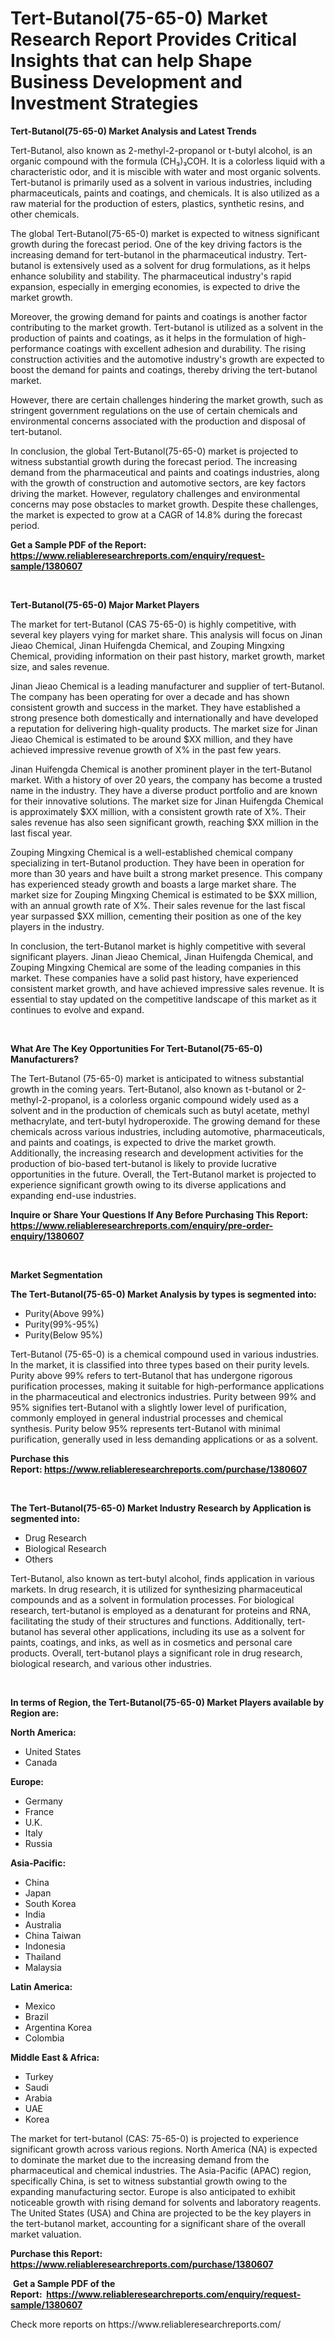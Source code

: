 <p><h1>Tert-Butanol(75-65-0) Market Research Report Provides Critical Insights that can help Shape Business Development and Investment Strategies</h1></p><p><strong>Tert-Butanol(75-65-0) Market Analysis and Latest Trends</strong></p>
<p><p>Tert-Butanol, also known as 2-methyl-2-propanol or t-butyl alcohol, is an organic compound with the formula (CH₃)₃COH. It is a colorless liquid with a characteristic odor, and it is miscible with water and most organic solvents. Tert-butanol is primarily used as a solvent in various industries, including pharmaceuticals, paints and coatings, and chemicals. It is also utilized as a raw material for the production of esters, plastics, synthetic resins, and other chemicals.</p><p>The global Tert-Butanol(75-65-0) market is expected to witness significant growth during the forecast period. One of the key driving factors is the increasing demand for tert-butanol in the pharmaceutical industry. Tert-butanol is extensively used as a solvent for drug formulations, as it helps enhance solubility and stability. The pharmaceutical industry's rapid expansion, especially in emerging economies, is expected to drive the market growth.</p><p>Moreover, the growing demand for paints and coatings is another factor contributing to the market growth. Tert-butanol is utilized as a solvent in the production of paints and coatings, as it helps in the formulation of high-performance coatings with excellent adhesion and durability. The rising construction activities and the automotive industry's growth are expected to boost the demand for paints and coatings, thereby driving the tert-butanol market.</p><p>However, there are certain challenges hindering the market growth, such as stringent government regulations on the use of certain chemicals and environmental concerns associated with the production and disposal of tert-butanol.</p><p>In conclusion, the global Tert-Butanol(75-65-0) market is projected to witness substantial growth during the forecast period. The increasing demand from the pharmaceutical and paints and coatings industries, along with the growth of construction and automotive sectors, are key factors driving the market. However, regulatory challenges and environmental concerns may pose obstacles to market growth. Despite these challenges, the market is expected to grow at a CAGR of 14.8% during the forecast period.</p></p>
<p><strong>Get a Sample PDF of the Report:&nbsp; <a href="https://www.reliableresearchreports.com/enquiry/request-sample/1380607">https://www.reliableresearchreports.com/enquiry/request-sample/1380607</a></strong></p>
<p>&nbsp;</p>
<p><strong>Tert-Butanol(75-65-0) Major Market Players</strong></p>
<p><p>The market for tert-Butanol (CAS 75-65-0) is highly competitive, with several key players vying for market share. This analysis will focus on Jinan Jieao Chemical, Jinan Huifengda Chemical, and Zouping Mingxing Chemical, providing information on their past history, market growth, market size, and sales revenue.</p><p>Jinan Jieao Chemical is a leading manufacturer and supplier of tert-Butanol. The company has been operating for over a decade and has shown consistent growth and success in the market. They have established a strong presence both domestically and internationally and have developed a reputation for delivering high-quality products. The market size for Jinan Jieao Chemical is estimated to be around $XX million, and they have achieved impressive revenue growth of X% in the past few years.</p><p>Jinan Huifengda Chemical is another prominent player in the tert-Butanol market. With a history of over 20 years, the company has become a trusted name in the industry. They have a diverse product portfolio and are known for their innovative solutions. The market size for Jinan Huifengda Chemical is approximately $XX million, with a consistent growth rate of X%. Their sales revenue has also seen significant growth, reaching $XX million in the last fiscal year.</p><p>Zouping Mingxing Chemical is a well-established chemical company specializing in tert-Butanol production. They have been in operation for more than 30 years and have built a strong market presence. This company has experienced steady growth and boasts a large market share. The market size for Zouping Mingxing Chemical is estimated to be $XX million, with an annual growth rate of X%. Their sales revenue for the last fiscal year surpassed $XX million, cementing their position as one of the key players in the industry.</p><p>In conclusion, the tert-Butanol market is highly competitive with several significant players. Jinan Jieao Chemical, Jinan Huifengda Chemical, and Zouping Mingxing Chemical are some of the leading companies in this market. These companies have a solid past history, have experienced consistent market growth, and have achieved impressive sales revenue. It is essential to stay updated on the competitive landscape of this market as it continues to evolve and expand.</p></p>
<p>&nbsp;</p>
<p><strong>What Are The Key Opportunities For Tert-Butanol(75-65-0) Manufacturers?</strong></p>
<p><p>The Tert-Butanol (75-65-0) market is anticipated to witness substantial growth in the coming years. Tert-Butanol, also known as t-butanol or 2-methyl-2-propanol, is a colorless organic compound widely used as a solvent and in the production of chemicals such as butyl acetate, methyl methacrylate, and tert-butyl hydroperoxide. The growing demand for these chemicals across various industries, including automotive, pharmaceuticals, and paints and coatings, is expected to drive the market growth. Additionally, the increasing research and development activities for the production of bio-based tert-butanol is likely to provide lucrative opportunities in the future. Overall, the Tert-Butanol market is projected to experience significant growth owing to its diverse applications and expanding end-use industries.</p></p>
<p><strong>Inquire or Share Your Questions If Any Before Purchasing This Report: <a href="https://www.reliableresearchreports.com/enquiry/pre-order-enquiry/1380607">https://www.reliableresearchreports.com/enquiry/pre-order-enquiry/1380607</a></strong></p>
<p>&nbsp;</p>
<p><strong>Market Segmentation</strong></p>
<p><strong>The Tert-Butanol(75-65-0) Market Analysis by types is segmented into:</strong></p>
<p><ul><li>Purity(Above 99%)</li><li>Purity(99%-95%)</li><li>Purity(Below 95%)</li></ul></p>
<p><p>Tert-Butanol (75-65-0) is a chemical compound used in various industries. In the market, it is classified into three types based on their purity levels. Purity above 99% refers to tert-Butanol that has undergone rigorous purification processes, making it suitable for high-performance applications in the pharmaceutical and electronics industries. Purity between 99% and 95% signifies tert-Butanol with a slightly lower level of purification, commonly employed in general industrial processes and chemical synthesis. Purity below 95% represents tert-Butanol with minimal purification, generally used in less demanding applications or as a solvent.</p></p>
<p><strong>Purchase this Report:&nbsp;<a href="https://www.reliableresearchreports.com/purchase/1380607">https://www.reliableresearchreports.com/purchase/1380607</a></strong></p>
<p>&nbsp;</p>
<p><strong>The Tert-Butanol(75-65-0) Market Industry Research by Application is segmented into:</strong></p>
<p><ul><li>Drug Research</li><li>Biological Research</li><li>Others</li></ul></p>
<p><p>Tert-Butanol, also known as tert-butyl alcohol, finds application in various markets. In drug research, it is utilized for synthesizing pharmaceutical compounds and as a solvent in formulation processes. For biological research, tert-butanol is employed as a denaturant for proteins and RNA, facilitating the study of their structures and functions. Additionally, tert-butanol has several other applications, including its use as a solvent for paints, coatings, and inks, as well as in cosmetics and personal care products. Overall, tert-butanol plays a significant role in drug research, biological research, and various other industries.</p></p>
<p>&nbsp;</p>
<p><strong>In terms of Region, the Tert-Butanol(75-65-0) Market Players available by Region are:</strong></p>
<p>
    <p> <strong> North America: </strong>
        <ul>
            <li>United States</li>
            <li>Canada</li>
        </ul>
        </p> 
    <p> <strong> Europe: </strong>
        <ul>
            <li>Germany</li>
            <li>France</li>
            <li>U.K.</li>
            <li>Italy</li>
            <li>Russia</li>
        </ul>
        </p> 
    <p> <strong> Asia-Pacific: </strong>
        <ul>
            <li>China</li>
            <li>Japan</li>
            <li>South Korea</li>
            <li>India</li>
            <li>Australia</li>
            <li>China Taiwan</li>
            <li>Indonesia</li>
            <li>Thailand</li>
            <li>Malaysia</li>
        </ul>
        </p> 
    <p> <strong> Latin America: </strong>
        <ul>
            <li>Mexico</li>
            <li>Brazil</li>
            <li>Argentina Korea</li>
            <li>Colombia</li>
        </ul>
        </p> 
    <p> <strong> Middle East & Africa: </strong>
        <ul>
            <li>Turkey</li>
            <li>Saudi</li>
            <li>Arabia</li>
            <li>UAE</li>
            <li>Korea</li>
        </ul>
    </p>
    </p>
<p><p>The market for tert-butanol (CAS: 75-65-0) is projected to experience significant growth across various regions. North America (NA) is expected to dominate the market due to the increasing demand from the pharmaceutical and chemical industries. The Asia-Pacific (APAC) region, specifically China, is set to witness substantial growth owing to the expanding manufacturing sector. Europe is also anticipated to exhibit noticeable growth with rising demand for solvents and laboratory reagents. The United States (USA) and China are projected to be the key players in the tert-butanol market, accounting for a significant share of the overall market valuation.</p></p>
<p><strong>Purchase this Report: <a href="https://www.reliableresearchreports.com/purchase/1380607">https://www.reliableresearchreports.com/purchase/1380607</a></strong></p>
<p>&nbsp;<strong>Get a Sample PDF of the Report:&nbsp;&nbsp;<a href="https://www.reliableresearchreports.com/enquiry/request-sample/1380607">https://www.reliableresearchreports.com/enquiry/request-sample/1380607</a></strong></p>
<p><strong></strong></p>
<p>Check more reports on https://www.reliableresearchreports.com/</p>
